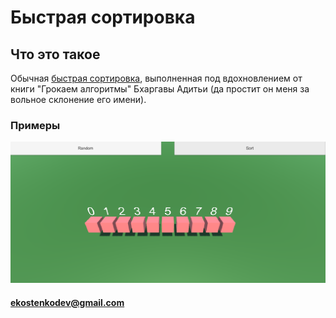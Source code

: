 # Быстрая сортировка
## Что это такое
Обычная [быстрая сортировка](https://ru.wikipedia.org/wiki/Быстрая_сортировка), выполненная под вдохновлением от книги "Грокаем алгоритмы" Бхаргавы Адитьи (да простит он меня за вольное склонение его имени).
### Примеры
<img src="screenshots/sort.PNG" width="600">

#### ekostenkodev@gmail.com